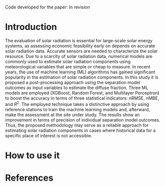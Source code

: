 Code developed for the paper: In revision
# Introduction
The evaluation of solar radiation is essential for large-scale solar energy systems, as assessing economic feasibility early on depends on accurate solar radiation data. Accurate sensors are needed to characterize the solar resource. Due to a scarcity of solar radiation data, numerical models are commonly used to estimate solar radiation components using meteorological variables that are simple or cheap to measure. In recent years, the use of machine learning (ML) algorithms has gained significant popularity in the estimation of solar radiation components. In this study it is proposed a post-processing approach using the separation model outcomes as input variables to estimate the diffuse fraction. Three ML models are employed (XGBoost, Random Forest, and Multilayer Perceptron) to boost the accuracy in terms of three statistical indicators: nRMSE, nMBE, and $R^2$. The employed technique takes a distinctive approach by using reference stations to train the machine learning models and, afterward, make the assessment at the site under study. The results show an improvement in terms of precision of individual separation model outcomes. Thus, the proposed methodology may serve as a reliable approach for estimating solar radiation components in cases where historical data for a specific place of interest is not accessible.

# How to use it

# References
